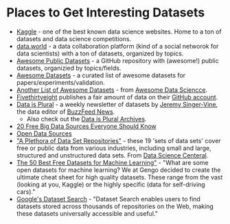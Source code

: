 # Places to Get Interesting Datasets

- [Kaggle](https://www.kaggle.com/datasets) - one of the best known data science websites. Home to a ton of datasets and data science competitions. 
- [data.world](https://data.world) - a data collaboration platform (kind of a social networok for data scientists) with a ton of datasets, organized by topics.
- [Awesome Public Datasets](https://github.com/awesomedata/awesome-public-datasets) - a GitHub repository with (awesome!) public datasets, organizied by topics/fields. 
- [Awesome Datasets](https://github.com/viisar/awesome-datasets) - a curated list of awesome datasets for papers/experiments/validation.
- [Another List of Awesome Datasets](https://github.com/bulutyazilim/awesome-datascience#data-sets) - from [Awesome Data Sciencce](https://github.com/bulutyazilim/awesome-datascience).
- [Fivethirtyeight](https://fivethirtyeight.com) publishes a fair amount of data on their [GitHub account](https://github.com/fivethirtyeight/data). 
- [Data is Plural](https://tinyletter.com/data-is-plural) - a weekly newsletter of datasets  by [Jeremy Singer-Vine](https://twitter.com/jsvine), the data editor of [BuzzFeed News](https://www.buzzfeednews.com).
  - Also check out the [Data is Plural Archives](https://docs.google.com/spreadsheets/d/1wZhPLMCHKJvwOkP4juclhjFgqIY8fQFMemwKL2c64vk/edit#gid=0).
- [20 Free Big Data Sources Everyone Should Know](http://www.smartdatacollective.com/big-data-20-free-big-data-sources-everyone-should-know/)
- [Open Data Sources](https://github.com/datasciencemasters/data) 
- ["A Plethora of Data Set Repositories"](https://www.datasciencecentral.com/profiles/blogs/a-plethora-of-data-set-repositories) - these 19 'sets of data sets' cover free or public data from various industries, including small and large, structured and unstructured data sets. From [Data Science Centeral](https://www.datasciencecentral.com/).
- [The 50 Best Free Datasets for Machine Learning"](https://gengo.ai/datasets/the-50-best-free-datasets-for-machine-learning/) - "What are some open datasets for machine learning? We at Gengo decided to create the ultimate cheat sheet for high quality datasets. These range from the vast (looking at you, Kaggle) or the highly specific (data for self-driving cars)."
- [Google's Dataset Search](https://toolbox.google.com/datasetsearch) - "Dataset Search enables users to find datasets stored across thousands of repositories on the Web, making these datasets universally accessible and useful."

